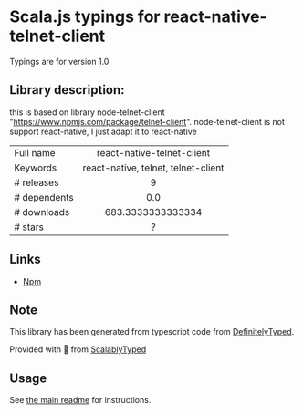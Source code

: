 
# Scala.js typings for react-native-telnet-client

Typings are for version 1.0

## Library description:
this is based on library node-telnet-client "https://www.npmjs.com/package/telnet-client". 	node-telnet-client is not support react-native, I just adapt it to react-native

|                    |                 |
| ------------------ | :-------------: |
| Full name          | react-native-telnet-client |
| Keywords           | react-native, telnet, telnet-client |
| # releases         | 9 |
| # dependents       | 0.0 |
| # downloads        | 683.3333333333334 |
| # stars            | ? |

## Links
- [Npm](https://www.npmjs.com/package/react-native-telnet-client)
    


## Note
This library has been generated from typescript code from [DefinitelyTyped](https://definitelytyped.org).

Provided with :purple_heart: from [ScalablyTyped](https://github.com/oyvindberg/ScalablyTyped)

## Usage
See [the main readme](../../readme.md) for instructions.


